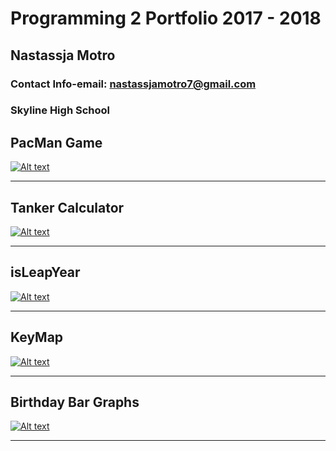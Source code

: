 # Programming 2 Portfolio 2017 - 2018
## Nastassja Motro
### Contact Info-email: [nastassjamotro7@gmail.com](mailto:nastassjamotro7@gmail.com)
### Skyline High School

## PacMan Game
[![Alt text](https://nastassjamotro.github.io/Programming-2-Portfolio/img/PacMan.png "PacMan Game")](https://nastassjamotro.github.io/Programming-2-Portfolio/PacMan)

-----
## Tanker Calculator
[![Alt text](https://nastassjamotro.github.io/Programming-2-Portfolio/img/TankerCalc.png "Tanker Calculator")](https://nastassjamotro.github.io/Programming-2-Portfolio/TankerCalc)

-----
## isLeapYear
[![Alt text](https://nastassjamotro.github.io/Programming-2-Portfolio/img/isLeapYear.png "Leap Year")](https://nastassjamotro.github.io/Programming-2-Portfolio/isLeapYear)

-----
## KeyMap
[![Alt text](https://nastassjamotro.github.io/Programming-2-Portfolio/img/KeyMap.png "KeyMap")](https://nastassjamotro.github.io/Programming-2-Portfolio/KeyMap)

-----
## Birthday Bar Graphs
[![Alt text](https://nastassjamotro.github.io/Programming-2-Portfolio/img/BarGraphs.png "Birthday Bar Graphs")](https://nastassjamotro.github.io/Programming-2-Portfolio/BarGraph)

-----


